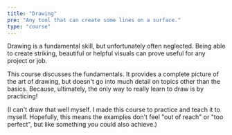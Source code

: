 ```yaml
---
title: "Drawing"
pre: "Any tool that can create some lines on a surface."
type: "course"
---
```


Drawing is a fundamental skill, but unfortunately often neglected. Being able to create striking, beautiful or helpful visuals can prove useful for any project or job. 

This course discusses the fundamentals. It provides a complete picture of the art of drawing, but doesn't go into much detail on topics other than the basics. Because, ultimately, the only way to really learn to draw is by practicing!

(I can't draw that well myself. I made this course to practice and teach it to myself. Hopefully, this means the examples don't feel "out of reach" or "too perfect", but like something _you_ could also achieve.)